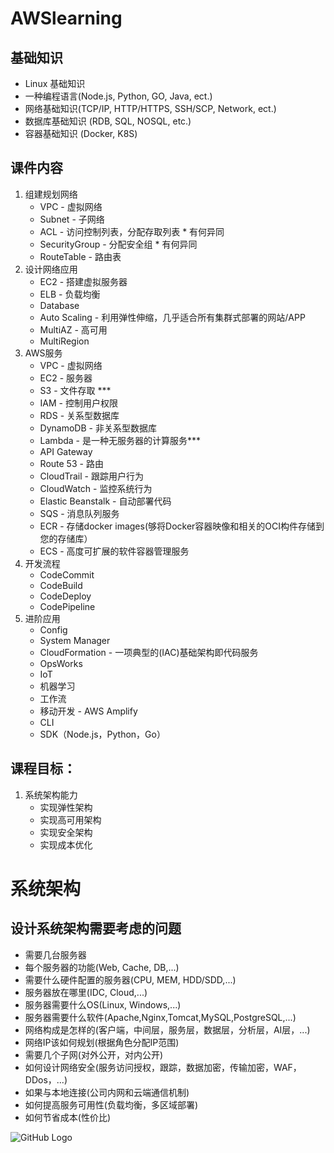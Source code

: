 # AWSlearning

## 基础知识

+ Linux 基础知识
+ 一种编程语言(Node.js, Python, GO, Java, ect.)
+ 网络基础知识(TCP/IP, HTTP/HTTPS, SSH/SCP, Network, ect.)
+ 数据库基础知识 (RDB, SQL, NOSQL, etc.)
+ 容器基础知识 (Docker, K8S)

## 课件内容
01. 组建规划网络
    + VPC - 虚拟网络
    + Subnet - 子网络
    + ACL - 访问控制列表，分配存取列表  * 有何异同
    + SecurityGroup - 分配安全组 * 有何异同
    + RouteTable - 路由表
02. 设计网络应用
    + EC2 - 搭建虚拟服务器
    + ELB - 负载均衡
    + Database  
    + Auto Scaling - 利用弹性伸缩，几乎适合所有集群式部署的网站/APP
    + MultiAZ - 高可用
    + MultiRegion
03. AWS服务
    + VPC - 虚拟网络
    + EC2 - 服务器
    + S3 - 文件存取 ***
    + IAM - 控制用户权限
    + RDS - 关系型数据库
    + DynamoDB - 非关系型数据库
    + Lambda - 是一种无服务器的计算服务*** 
    + API Gateway
    + Route 53 - 路由
    + CloudTrail - 跟踪用户行为
    + CloudWatch - 监控系统行为
    + Elastic Beanstalk - 自动部署代码
    + SQS - 消息队列服务
    + ECR - 存储docker images(够将Docker容器映像和相关的OCI构件存储到您的存储库）
    + ECS - 高度可扩展的软件容器管理服务
04. 开发流程
    + CodeCommit
    + CodeBuild
    + CodeDeploy  
    + CodePipeline
04. 进阶应用
    + Config
    + System Manager
    + CloudFormation - 一项典型的(IAC)基础架构即代码服务
    + OpsWorks
    + IoT
    + 机器学习
    + 工作流
    + 移动开发 - AWS Amplify
    + CLI
    + SDK（Node.js，Python，Go）

## 课程目标：
01. 系统架构能力
    + 实现弹性架构
    + 实现高可用架构
    + 实现安全架构
    + 实现成本优化


# 系统架构

## 设计系统架构需要考虑的问题
+ 需要几台服务器
+ 每个服务器的功能(Web, Cache, DB,...)
+ 需要什么硬件配置的服务器(CPU, MEM, HDD/SDD,...)
+ 服务器放在哪里(IDC, Cloud,...)
+ 服务器需要什么OS(Linux, Windows,...)
+ 服务器需要什么软件(Apache,Nginx,Tomcat,MySQL,PostgreSQL,...)
+ 网络构成是怎样的(客户端，中间层，服务层，数据层，分析层，AI层，...)
+ 网络IP该如何规划(根据角色分配IP范围)
+ 需要几个子网(对外公开，对内公开)
+ 如何设计网络安全(服务访问授权，跟踪，数据加密，传输加密，WAF，DDos，...)
+ 如果与本地连接(公司内网和云端通信机制)
+ 如何提高服务可用性(负载均衡，多区域部署)
+ 如何节省成本(性价比)

![GitHub Logo](/images/basic_system_arcte.png)